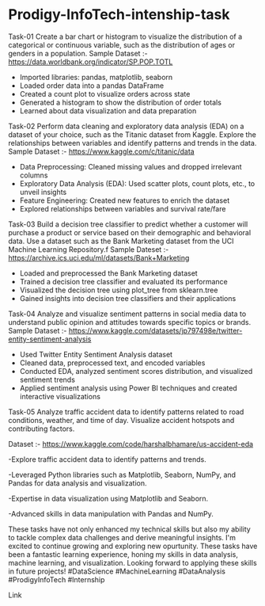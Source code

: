 # Prodigy-InfoTech-intenship-task
Task-01
Create a bar chart or histogram to visualize the distribution of a categorical or continuous variable, such as the distribution of ages or genders in a population.
Sample Dataset :-
https://data.worldbank.org/indicator/SP.POP.TOTL

- Imported libraries: pandas, matplotlib, seaborn
- Loaded order data into a pandas DataFrame
- Created a count plot to visualize orders across state
- Generated a histogram to show the distribution of order totals
- Learned about data visualization and data preparation
     
Task-02
Perform data cleaning and exploratory data analysis (EDA) on a dataset of your choice, such as the Titanic dataset from Kaggle. Explore the relationships between variables and identify patterns and trends in the data.
Sample Dataset :- https://www.kaggle.com/c/titanic/data

- Data Preprocessing: Cleaned missing values and dropped irrelevant columns
- Exploratory Data Analysis (EDA): Used scatter plots, count plots, etc., to unveil insights
- Feature Engineering: Created new features to enrich the dataset
- Explored relationships between variables and survival rate/fare
     
Task-03
Build a decision tree classifier to predict whether a customer will purchase a product or service based on their demographic and behavioral data. Use a dataset such as the Bank Marketing dataset from the UCI Machine Learning Repository.f
Sample Dateset :-
https://archive.ics.uci.edu/ml/datasets/Bank+Marketing

- Loaded and preprocessed the Bank Marketing dataset
- Trained a decision tree classifier and evaluated its performance
- Visualized the decision tree using plot_tree from sklearn.tree
- Gained insights into decision tree classifiers and their applications
     
Task-04
Analyze and visualize sentiment patterns in social media data to understand public opinion and attitudes towards specific topics or brands.
Sample Dataset :-
https://www.kaggle.com/datasets/jp797498e/twitter-entity-sentiment-analysis

- Used Twitter Entity Sentiment Analysis dataset
- Cleaned data, preprocessed text, and encoded variables
- Conducted EDA, analyzed sentiment scores distribution, and visualized sentiment trends
- Applied sentiment analysis using Power BI techniques and created interactive visualizations

Task-05
Analyze traffic accident data to identify patterns related to road conditions, weather, and time of day. Visualize accident hotspots and contributing factors.

Dataset :-
https://www.kaggle.com/code/harshalbhamare/us-accident-eda

-Explore traffic accident data to identify patterns and trends.

-Leveraged Python libraries such as Matplotlib, Seaborn, NumPy, and Pandas for data analysis and visualization.

-Expertise in data visualization using Matplotlib and Seaborn.

-Advanced skills in data manipulation with Pandas and NumPy.



These tasks have not only enhanced my technical skills but also my ability to tackle complex data challenges and derive meaningful insights. I'm excited to continue growing and exploring new opurtunity.
These tasks have been a fantastic learning experience, honing my skills in data analysis, machine learning, and visualization. Looking forward to applying these skills in future projects! #DataScience #MachineLearning #DataAnalysis #ProdigyInfoTech #Internship

Link
